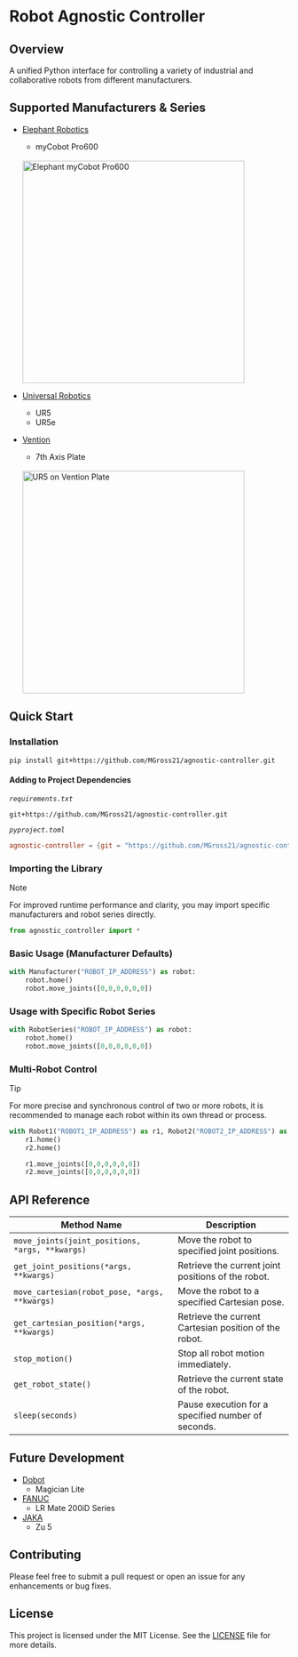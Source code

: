 # Robot Agnostic Controller

## Overview

A unified Python interface for controlling a variety of industrial and collaborative robots from different manufacturers.

## Supported Manufacturers & Series

- [Elephant Robotics](https://www.elephantrobotics.com/en/)
  - myCobot Pro600
  <br>
  <img src="https://raw.githubusercontent.com/MGross21/agnostic-controller/main/assets/gifs/elephant_pro600.gif" alt="Elephant myCobot Pro600" width="400">

- [Universal Robotics](https://www.universal-robots.com)
  - UR5
  - UR5e

- [Vention](https://vention.io)
  - 7th Axis Plate
  <br>
  <img src="https://raw.githubusercontent.com/MGross21/agnostic-controller/main/assets/gifs/ur5_vention.gif" alt="UR5 on Vention Plate" width="400">

## Quick Start

### Installation

```text
pip install git+https://github.com/MGross21/agnostic-controller.git
```

#### Adding to Project Dependencies

*`requirements.txt`*

```text
git+https://github.com/MGross21/agnostic-controller.git
```

*`pyproject.toml`*

```toml
agnostic-controller = {git = "https://github.com/MGross21/agnostic-controller.git"}
```

### Importing the Library

> [!NOTE]  
> For improved runtime performance and clarity, you may import specific manufacturers and robot series directly.

```python
from agnostic_controller import *
```

### Basic Usage (Manufacturer Defaults)

```python
with Manufacturer("ROBOT_IP_ADDRESS") as robot:
    robot.home()
    robot.move_joints([0,0,0,0,0,0])
```

### Usage with Specific Robot Series

```python
with RobotSeries("ROBOT_IP_ADDRESS") as robot:
    robot.home()
    robot.move_joints([0,0,0,0,0,0])
```

### Multi-Robot Control

> [!TIP]  
> For more precise and synchronous control of two or more robots, it is recommended to manage each robot within its own thread or process.

```python
with Robot1("ROBOT1_IP_ADDRESS") as r1, Robot2("ROBOT2_IP_ADDRESS") as r2:
    r1.home()
    r2.home()

    r1.move_joints([0,0,0,0,0,0])
    r2.move_joints([0,0,0,0,0,0])
```

## API Reference

| Method Name                  | Description                                                                 |
|------------------------------|-----------------------------------------------------------------------------|
| `move_joints(joint_positions, *args, **kwargs)` | Move the robot to specified joint positions.             |
| `get_joint_positions(*args, **kwargs)` | Retrieve the current joint positions of the robot.                |
| `move_cartesian(robot_pose, *args, **kwargs)` | Move the robot to a specified Cartesian pose.              |
| `get_cartesian_position(*args, **kwargs)` | Retrieve the current Cartesian position of the robot.          |
| `stop_motion()`              | Stop all robot motion immediately.                                          |
| `get_robot_state()`          | Retrieve the current state of the robot.                                    |
| `sleep(seconds)`             | Pause execution for a specified number of seconds.                          |

## Future Development

- [Dobot](https://www.dobot-robots.com)
  - Magician Lite
- [FANUC](https://www.fanucamerica.com)
  - LR Mate 200iD Series
- [JAKA](https://www.jaka.com/en)
  - Zu 5

## Contributing

Please feel free to submit a pull request or open an issue for any enhancements or bug fixes.

## License

This project is licensed under the MIT License. See the [LICENSE](https://github.com/MGross21/agnostic-controller/blob/main/LICENSE) file for more details.
